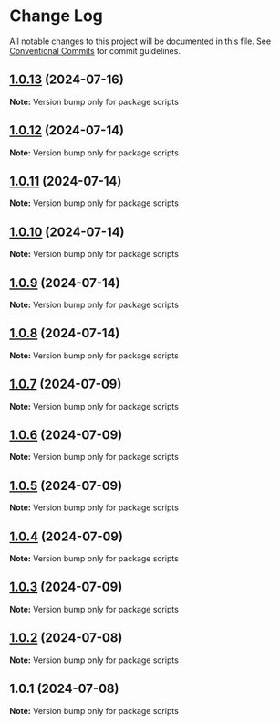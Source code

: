 # Change Log

All notable changes to this project will be documented in this file.
See [Conventional Commits](https://conventionalcommits.org) for commit guidelines.

## [1.0.13](https://github.com/Kallenju/notes/compare/scripts@1.0.12...scripts@1.0.13) (2024-07-16)

**Note:** Version bump only for package scripts

## [1.0.12](https://github.com/Kallenju/notes/compare/scripts@1.0.11...scripts@1.0.12) (2024-07-14)

**Note:** Version bump only for package scripts

## [1.0.11](https://github.com/Kallenju/notes/compare/scripts@1.0.10...scripts@1.0.11) (2024-07-14)

**Note:** Version bump only for package scripts

## [1.0.10](https://github.com/Kallenju/notes/compare/scripts@1.0.9...scripts@1.0.10) (2024-07-14)

**Note:** Version bump only for package scripts

## [1.0.9](https://github.com/Kallenju/notes/compare/scripts@1.0.8...scripts@1.0.9) (2024-07-14)

**Note:** Version bump only for package scripts

## [1.0.8](https://github.com/Kallenju/notes/compare/scripts@1.0.7...scripts@1.0.8) (2024-07-14)

**Note:** Version bump only for package scripts

## [1.0.7](https://github.com/Kallenju/notes/compare/scripts@1.0.6...scripts@1.0.7) (2024-07-09)

**Note:** Version bump only for package scripts

## [1.0.6](https://github.com/Kallenju/notes/compare/scripts@1.0.5...scripts@1.0.6) (2024-07-09)

**Note:** Version bump only for package scripts

## [1.0.5](https://github.com/Kallenju/notes/compare/scripts@1.0.4...scripts@1.0.5) (2024-07-09)

**Note:** Version bump only for package scripts

## [1.0.4](https://github.com/Kallenju/notes/compare/scripts@1.0.3...scripts@1.0.4) (2024-07-09)

**Note:** Version bump only for package scripts

## [1.0.3](https://github.com/Kallenju/notes/compare/scripts@1.0.2...scripts@1.0.3) (2024-07-09)

**Note:** Version bump only for package scripts

## [1.0.2](https://github.com/Kallenju/notes/compare/scripts@1.0.1...scripts@1.0.2) (2024-07-08)

**Note:** Version bump only for package scripts

## 1.0.1 (2024-07-08)

**Note:** Version bump only for package scripts
